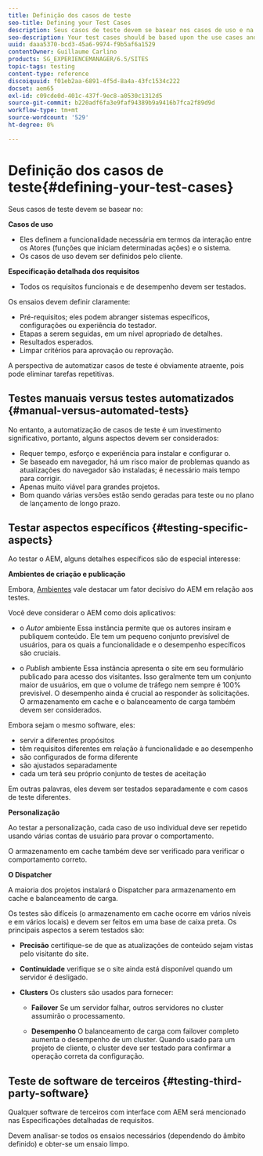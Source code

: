 ```yaml
---
title: Definição dos casos de teste
seo-title: Defining your Test Cases
description: Seus casos de teste devem se basear nos casos de uso e na especificação detalhada dos requisitos
seo-description: Your test cases should be based upon the use cases and the detailed requirements specification
uuid: daaa5370-bcd3-45a6-9974-f9b5af6a1529
contentOwner: Guillaume Carlino
products: SG_EXPERIENCEMANAGER/6.5/SITES
topic-tags: testing
content-type: reference
discoiquuid: f01eb2aa-6891-4f5d-8a4a-43fc1534c222
docset: aem65
exl-id: c09cde0d-401c-437f-9ec8-a0530c1312d5
source-git-commit: b220adf6fa3e9faf94389b9a9416b7fca2f89d9d
workflow-type: tm+mt
source-wordcount: '529'
ht-degree: 0%

---
```


# Definição dos casos de teste{#defining-your-test-cases}

Seus casos de teste devem se basear no:

**Casos de uso**

* Eles definem a funcionalidade necessária em termos da interação entre os Atores (funções que iniciam determinadas ações) e o sistema.
* Os casos de uso devem ser definidos pelo cliente.

**Especificação detalhada dos requisitos**

* Todos os requisitos funcionais e de desempenho devem ser testados.

Os ensaios devem definir claramente:

* Pré-requisitos; eles podem abranger sistemas específicos, configurações ou experiência do testador.
* Etapas a serem seguidas, em um nível apropriado de detalhes.
* Resultados esperados.
* Limpar critérios para aprovação ou reprovação.

A perspectiva de automatizar casos de teste é obviamente atraente, pois pode eliminar tarefas repetitivas.

## Testes manuais versus testes automatizados {#manual-versus-automated-tests}

No entanto, a automatização de casos de teste é um investimento significativo, portanto, alguns aspectos devem ser considerados:

* Requer tempo, esforço e experiência para instalar e configurar o.
* Se baseado em navegador, há um risco maior de problemas quando as atualizações do navegador são instaladas; é necessário mais tempo para corrigir.
* Apenas muito viável para grandes projetos.
* Bom quando várias versões estão sendo geradas para teste ou no plano de lançamento de longo prazo.

## Testar aspectos específicos {#testing-specific-aspects}

Ao testar o AEM, alguns detalhes específicos são de especial interesse:

**Ambientes de criação e publicação**

Embora, [Ambientes](/help/sites-developing/the-basics.md#environments) vale destacar um fator decisivo do AEM em relação aos testes.

Você deve considerar o AEM como dois aplicativos:

* o *Autor* ambiente Essa instância permite que os autores insiram e publiquem conteúdo.
Ele tem um pequeno conjunto previsível de usuários, para os quais a funcionalidade e o desempenho específicos são cruciais.

* o *Publish* ambiente Essa instância apresenta o site em seu formulário publicado para acesso dos visitantes.
Isso geralmente tem um conjunto maior de usuários, em que o volume de tráfego nem sempre é 100% previsível. O desempenho ainda é crucial ao responder às solicitações. O armazenamento em cache e o balanceamento de carga também devem ser considerados.

Embora sejam o mesmo software, eles:

* servir a diferentes propósitos
* têm requisitos diferentes em relação à funcionalidade e ao desempenho
* são configurados de forma diferente
* são ajustados separadamente
* cada um terá seu próprio conjunto de testes de aceitação

Em outras palavras, eles devem ser testados separadamente e com casos de teste diferentes.

**Personalização**

Ao testar a personalização, cada caso de uso individual deve ser repetido usando várias contas de usuário para provar o comportamento.

O armazenamento em cache também deve ser verificado para verificar o comportamento correto.

**O Dispatcher**

A maioria dos projetos instalará o Dispatcher para armazenamento em cache e balanceamento de carga.

Os testes são difíceis (o armazenamento em cache ocorre em vários níveis e em vários locais) e devem ser feitos em uma base de caixa preta. Os principais aspectos a serem testados são:

* **Precisão**
certifique-se de que as atualizações de conteúdo sejam vistas pelo visitante do site.

* **Continuidade**
verifique se o site ainda está disponível quando um servidor é desligado.

* **Clusters**
Os clusters são usados para fornecer:

   * **Failover**
Se um servidor falhar, outros servidores no cluster assumirão o processamento.

   * **Desempenho**
O balanceamento de carga com failover completo aumenta o desempenho de um cluster.
Quando usado para um projeto de cliente, o cluster deve ser testado para confirmar a operação correta da configuração.

## Teste de software de terceiros {#testing-third-party-software}

Qualquer software de terceiros com interface com AEM será mencionado nas Especificações detalhadas de requisitos.

Devem analisar-se todos os ensaios necessários (dependendo do âmbito definido) e obter-se um ensaio limpo.
